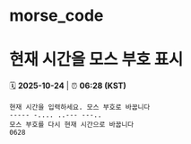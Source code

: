 # morse_code
# 현재 시간을 모스 부호 표시
<!-- MORSE_TIME_START -->
🗓️ **2025-10-24** | ⏰ **06:28 (KST)**

```
현재 시간을 입력하세요. 모스 부호로 바꿉니다
----- -.... ..--- ---..
모스 부호를 다시 현재 시간으로 바꿉니다
0628
```
<!-- MORSE_TIME_END -->
